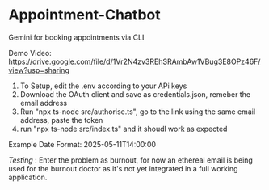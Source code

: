 # Appointment-Chatbot

Gemini for booking appointments via CLI

Demo Video: https://drive.google.com/file/d/1Vr2N4zv3REhSRAmbAw1VBug3E8OPz46F/view?usp=sharing


1. To Setup, edit the .env according to your APi keys
2. Download the OAuth client and save as credentials.json, remeber the email address
3. Run "npx ts-node src/authorise.ts", go to the link using the same email address, paste the token
4. run "npx ts-node src/index.ts" and it shoudl work as expected

Example Date Format: 2025-05-11T14:00:00

*Testing* : Enter the problem as burnout, for now an ethereal email is being used for the burnout doctor as it's not yet integrated in a full working application.





